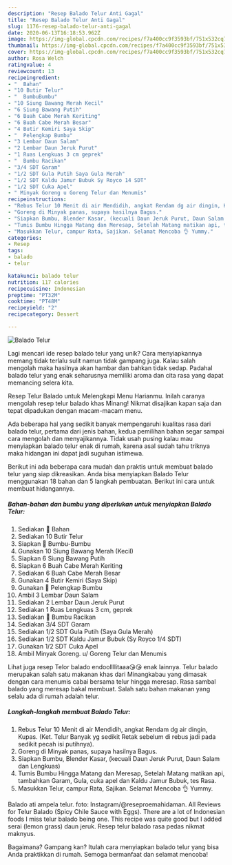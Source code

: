 ```yaml
---
description: "Resep Balado Telur Anti Gagal"
title: "Resep Balado Telur Anti Gagal"
slug: 1176-resep-balado-telur-anti-gagal
date: 2020-06-13T16:18:53.962Z
image: https://img-global.cpcdn.com/recipes/f7a400cc9f3593bf/751x532cq70/balado-telur-foto-resep-utama.jpg
thumbnail: https://img-global.cpcdn.com/recipes/f7a400cc9f3593bf/751x532cq70/balado-telur-foto-resep-utama.jpg
cover: https://img-global.cpcdn.com/recipes/f7a400cc9f3593bf/751x532cq70/balado-telur-foto-resep-utama.jpg
author: Rosa Welch
ratingvalue: 4
reviewcount: 13
recipeingredient:
- "  Bahan"
- "10 Butir Telur"
- "  BumbuBumbu"
- "10 Siung Bawang Merah Kecil"
- "6 Siung Bawang Putih"
- "6 Buah Cabe Merah Keriting"
- "6 Buah Cabe Merah Besar"
- "4 Butir Kemiri Saya Skip"
- "  Pelengkap Bumbu"
- "3 Lembar Daun Salam"
- "2 Lembar Daun Jeruk Purut"
- "1 Ruas Lengkuas 3 cm geprek"
- "  Bumbu Racikan"
- "3/4 SDT Garam"
- "1/2 SDT Gula Putih Saya Gula Merah"
- "1/2 SDT Kaldu Jamur Bubuk Sy Royco 14 SDT"
- "1/2 SDT Cuka Apel"
- " Minyak Goreng u Goreng Telur dan Menumis"
recipeinstructions:
- "Rebus Telur 10 Menit di air Mendidih, angkat Rendam dg air dingin, Kupas. (Ket. Telur Banyak yg sedikit Retak sebelum di rebus jadi pada sedikit pecah isi putihnya)."
- "Goreng di Minyak panas, supaya hasilnya Bagus."
- "Siapkan Bumbu, Blender Kasar, (kecuali Daun Jeruk Purut, Daun Salam dan Lengkuas)"
- "Tumis Bumbu Hingga Matang dan Meresap, Setelah Matang matikan api, tambahkan Garam, Gula, cuka apel dan Kaldu Jamur Bubuk, tes Rasa."
- "Masukkan Telur, campur Rata, Sajikan. Selamat Mencoba 👌 Yummy."
categories:
- Resep
tags:
- balado
- telur

katakunci: balado telur 
nutrition: 117 calories
recipecuisine: Indonesian
preptime: "PT32M"
cooktime: "PT48M"
recipeyield: "2"
recipecategory: Dessert

---
```



![Balado Telur](https://img-global.cpcdn.com/recipes/f7a400cc9f3593bf/751x532cq70/balado-telur-foto-resep-utama.jpg)

Lagi mencari ide resep balado telur yang unik? Cara menyiapkannya memang tidak terlalu sulit namun tidak gampang juga. Kalau salah mengolah maka hasilnya akan hambar dan bahkan tidak sedap. Padahal balado telur yang enak seharusnya memiliki aroma dan cita rasa yang dapat memancing selera kita.

Resep Telur Balado untuk Melengkapi Menu Harianmu. Inilah caranya mengolah resep telur balado khas Minang! Nikmat disajikan kapan saja dan tepat dipadukan dengan macam-macam menu.

Ada beberapa hal yang sedikit banyak mempengaruhi kualitas rasa dari balado telur, pertama dari jenis bahan, kedua pemilihan bahan segar sampai cara mengolah dan menyajikannya. Tidak usah pusing kalau mau menyiapkan balado telur enak di rumah, karena asal sudah tahu triknya maka hidangan ini dapat jadi suguhan istimewa.


Berikut ini ada beberapa cara mudah dan praktis untuk membuat balado telur yang siap dikreasikan. Anda bisa menyiapkan Balado Telur menggunakan 18 bahan dan 5 langkah pembuatan. Berikut ini cara untuk membuat hidangannya.

<!--inarticleads1-->

##### Bahan-bahan dan bumbu yang diperlukan untuk menyiapkan Balado Telur:

1. Sediakan  📝 Bahan
1. Sediakan 10 Butir Telur
1. Siapkan  📝 Bumbu-Bumbu
1. Gunakan 10 Siung Bawang Merah (Kecil)
1. Siapkan 6 Siung Bawang Putih
1. Siapkan 6 Buah Cabe Merah Keriting
1. Sediakan 6 Buah Cabe Merah Besar
1. Gunakan 4 Butir Kemiri (Saya Skip)
1. Gunakan  📝 Pelengkap Bumbu
1. Ambil 3 Lembar Daun Salam
1. Sediakan 2 Lembar Daun Jeruk Purut
1. Sediakan 1 Ruas Lengkuas 3 cm, geprek
1. Sediakan  📝 Bumbu Racikan
1. Sediakan 3/4 SDT Garam
1. Sediakan 1/2 SDT Gula Putih (Saya Gula Merah)
1. Sediakan 1/2 SDT Kaldu Jamur Bubuk (Sy Royco 1/4 SDT)
1. Gunakan 1/2 SDT Cuka Apel
1. Ambil  Minyak Goreng. u/ Goreng Telur dan Menumis


Lihat juga resep Telor balado endoollllitaaa😘😘 enak lainnya. Telur balado merupakan salah satu makanan khas dari Minangkabau yang dimasak dengan cara menumis cabai bersama telur hingga meresap. Rasa sambal balado yang meresap bakal membuat. Salah satu bahan makanan yang selalu ada di rumah adalah telur. 

<!--inarticleads2-->

##### Langkah-langkah membuat Balado Telur:

1. Rebus Telur 10 Menit di air Mendidih, angkat Rendam dg air dingin, Kupas. (Ket. Telur Banyak yg sedikit Retak sebelum di rebus jadi pada sedikit pecah isi putihnya).
1. Goreng di Minyak panas, supaya hasilnya Bagus.
1. Siapkan Bumbu, Blender Kasar, (kecuali Daun Jeruk Purut, Daun Salam dan Lengkuas)
1. Tumis Bumbu Hingga Matang dan Meresap, Setelah Matang matikan api, tambahkan Garam, Gula, cuka apel dan Kaldu Jamur Bubuk, tes Rasa.
1. Masukkan Telur, campur Rata, Sajikan. Selamat Mencoba 👌 Yummy.


Balado ati ampela telur. foto: Instagram/@reseproemahidaman. All Reviews for Telur Balado (Spicy Chile Sauce with Eggs). There are a lot of Indonesian foods I miss telur balado being one. This recipe was quite good but I added serai (lemon grass) daun jeruk. Resep telur balado rasa pedas nikmat maknyus. 

Bagaimana? Gampang kan? Itulah cara menyiapkan balado telur yang bisa Anda praktikkan di rumah. Semoga bermanfaat dan selamat mencoba!
